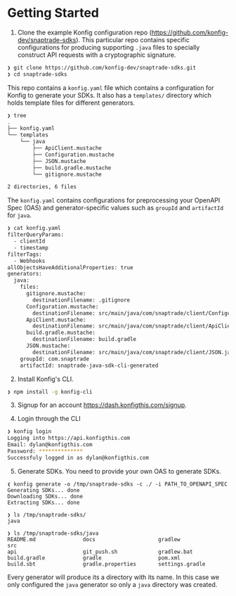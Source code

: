 # Getting Started

1. Clone the example Konfig configuration repo
   (https://github.com/konfig-dev/snaptrade-sdks). This particular repo contains
   specific configurations for producing supporting `.java` files to specially
   construct API requests with a cryptographic signature.

```bash
❯ git clone https://github.com/konfig-dev/snaptrade-sdks.git
❯ cd snaptrade-sdks
```

This repo contains a `konfig.yaml` file which contains a configuration for
Konfig to generate your SDKs. It also has a `templates/` directory which holds
template files for different generators.

```bash
❯ tree
.
├── konfig.yaml
└── templates
    └── java
        ├── ApiClient.mustache
        ├── Configuration.mustache
        ├── JSON.mustache
        ├── build.gradle.mustache
        └── gitignore.mustache

2 directories, 6 files
```

The `konfig.yaml` contains configurations for preprocessing your OpenAPI Spec
(OAS) and generator-specific values such as `groupId` and `artifactId` for
`java`.

```bash
❯ cat konfig.yaml
filterQueryParams:
  - clientId
  - timestamp
filterTags:
  - Webhooks
allObjectsHaveAdditionalProperties: true
generators:
  java:
    files:
      gitignore.mustache:
        destinationFilename: .gitignore
      Configuration.mustache:
        destinationFilename: src/main/java/com/snaptrade/client/Configuration.java
      ApiClient.mustache:
        destinationFilename: src/main/java/com/snaptrade/client/ApiClient.java
      build.gradle.mustache:
        destinationFilename: build.gradle
      JSON.mustache:
        destinationFilename: src/main/java/com/snaptrade/client/JSON.java
    groupId: com.snaptrade
    artifactId: snaptrade-java-sdk-cli-generated
```

2. Install Konfig's CLI.

```bash
❯ npm install -g konfig-cli
```

3. Signup for an account https://dash.konfigthis.com/signup.

4. Login through the CLI

```bash
❯ konfig login
Logging into https://api.konfigthis.com
Email: dylan@konfigthis.com
Password: **************
Successfuly logged in as dylan@konfigthis.com
```

5. Generate SDKs. You need to provide your own OAS to generate SDKs.

```
❮ konfig generate -o /tmp/snaptrade-sdks -c ./ -i PATH_TO_OPENAPI_SPEC
Generating SDKs... done
Downloading SDKs... done
Extracting SDKs... done

❯ ls /tmp/snaptrade-sdks/
java

❯ ls /tmp/snaptrade-sdks/java
README.md               docs                    gradlew                 src
api                     git_push.sh             gradlew.bat
build.gradle            gradle                  pom.xml
build.sbt               gradle.properties       settings.gradle
```

Every generator will produce its a directory with its name. In this case we only
configured the `java` generator so only a `java` directory was created.
